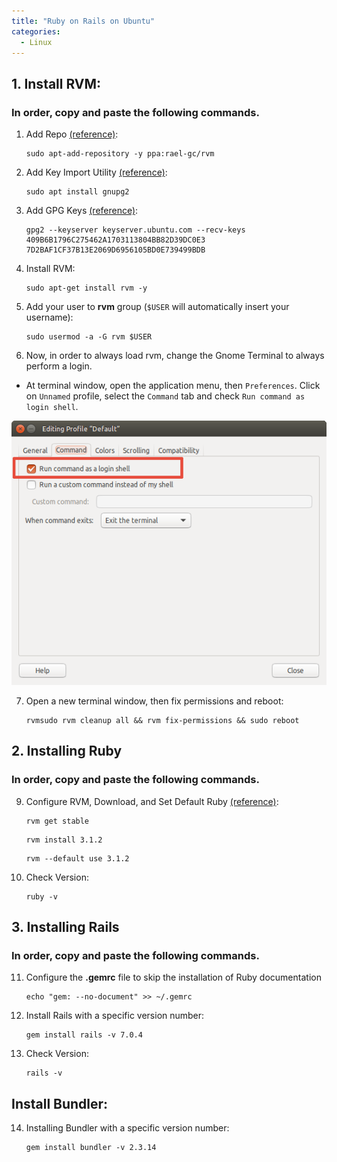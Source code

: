 ```yaml
---
title: "Ruby on Rails on Ubuntu"
categories:
  - Linux
---
```


## 1. Install RVM:
### In order, copy and paste the following commands.
1. Add Repo [(reference)](https://github.com/rvm/ubuntu_rvm/blob/531e67a9903a593d2c9c1f3cb9b6ee4ec332fad2/README.md):
    ```console
    sudo apt-add-repository -y ppa:rael-gc/rvm
    ```

2. Add Key Import Utility [(reference)](https://rvm.io/):
    ```console
    sudo apt install gnupg2
    ```

3. Add GPG Keys [(reference)](https://rvm.io/):
    ```console
    gpg2 --keyserver keyserver.ubuntu.com --recv-keys 409B6B1796C275462A1703113804BB82D39DC0E3 7D2BAF1CF37B13E2069D6956105BD0E739499BDB
    ```

4. Install RVM:
    ```console
    sudo apt-get install rvm -y
    ```

5. Add your user to **rvm** group (`$USER` will automatically insert your username):
    ```console
    sudo usermod -a -G rvm $USER
    ```    

6. Now, in order to always load rvm, change the Gnome Terminal to always perform a login.

- At terminal window, open the application menu, then `Preferences`. Click on `Unnamed` profile, select the `Command` tab and check `Run command as login shell`.

<p align="center"><img src= 
"https://github.com/mylesotoole/mylesotoole.dev/blob/main/assets/images/TERMINAL.png"></p>


7. Open a new terminal window, then fix permissions and reboot:
    ```console
    rvmsudo rvm cleanup all && rvm fix-permissions && sudo reboot
    ```

## 2. Installing Ruby
### In order, copy and paste the following commands.

9. Configure RVM, Download, and Set Default Ruby [(reference)](https://www.railstutorial.org/book):
    ```console
    rvm get stable
    ```

    ```console
    rvm install 3.1.2
    ```

    ```console
    rvm --default use 3.1.2
    ```

10. Check Version:
    ```console
    ruby -v
    ```

## 3. Installing Rails
### In order, copy and paste the following commands.

11. Configure the __.gemrc__ file to skip the installation of Ruby documentation
    ```console
    echo "gem: --no-document" >> ~/.gemrc
    ```

12. Install Rails with a specific version number:
    ```console
    gem install rails -v 7.0.4
    ```

13. Check Version:
    ```console
    rails -v
    ```

## Install Bundler:

14.  Installing Bundler with a specific version number:

        ```console
        gem install bundler -v 2.3.14
        ```